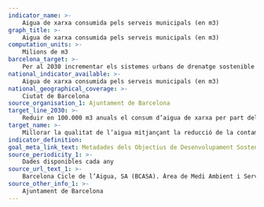 ```yaml
---
indicator_name: >-
    Aigua de xarxa consumida pels serveis municipals (en m3)
graph_title: >-
    Aigua de xarxa consumida pels serveis municipals (en m3)
computation_units: >-
    Milions de m3
barcelona_target: >-
    Per al 2030 incrementar els sistemes urbans de drenatge sostenible i l’aprofitament de les aigües freàtiques
national_indicator_available: >-
    Aigua de xarxa consumida pels serveis municipals (en m3)
national_geographical_coverage: >-
    Ciutat de Barcelona
source_organisation_1: Ajuntament de Barcelona
target_line_2030: >-
    Reduir en 100.000 m3 anuals el consum d’aigua de xarxa per part dels serveis municipals: 4,48 milions m3 d'aigua
target_name: >-
    Millorar la qualitat de l’aigua mitjançant la reducció de la contaminació, l’eliminació dels abocaments i la reducció al mínim de la descàrrega de materials i productes químics perillosos, la reducció a la meitat del percentatge d’aigües residuals sense tractar, i un augment substancial a escala mundial del reciclat i de la reutilització en condicions de seguretat
indicator_definition:
goal_meta_link_text: Metadades dels Objectius de Desenvolupament Sostenible de les Nacions Unides (pdf 894kB)
source_periodicity_1: >-
    Dades disponibles cada any
source_url_text_1: >-
	Barcelona Cicle de l’Aigua, SA (BCASA). Àrea de Medi Ambient i Serveis Urbans
source_other_info_1: >-
    Ajuntament de Barcelona
---
```

